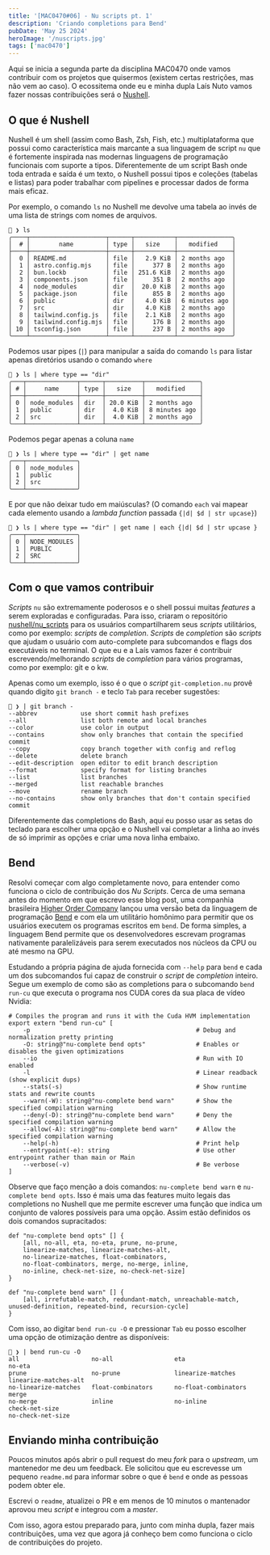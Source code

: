 ```yaml
---
title: '[MAC0470#06] - Nu scripts pt. 1'
description: 'Criando completions para Bend'
pubDate: 'May 25 2024'
heroImage: '/nuscripts.jpg'
tags: ['mac0470']
---
```


Aqui se inicia a segunda parte da disciplina MAC0470 onde vamos contribuir com os projetos que quisermos (existem certas restrições, mas não vem ao caso). O ecossitema onde eu e minha dupla Laís Nuto vamos fazer nossas contribuições será o [Nushell](https://www.nushell.sh/).

## O que é Nushell

Nushell é um shell (assim como Bash, Zsh, Fish, etc.) multiplataforma que possui como característica mais marcante a sua linguagem de script `nu` que é fortemente inspirada nas modernas linguagens de programação funcionais com suporte a tipos. Diferentemente de um script Bash onde toda entrada e saída é um texto, o Nushell possui tipos e coleções (tabelas e listas) para poder trabalhar com pipelines e processar dados de forma mais eficaz.

Por exemplo, o comando `ls` no Nushell me devolve uma tabela ao invés de uma lista de strings com nomes de arquivos.

```nu
 ❯ ls
╭────┬─────────────────────┬──────┬───────────┬───────────────╮
│  # │        name         │ type │   size    │   modified    │
├────┼─────────────────────┼──────┼───────────┼───────────────┤
│  0 │ README.md           │ file │   2.9 KiB │ 2 months ago  │
│  1 │ astro.config.mjs    │ file │     377 B │ 2 months ago  │
│  2 │ bun.lockb           │ file │ 251.6 KiB │ 2 months ago  │
│  3 │ components.json     │ file │     351 B │ 2 months ago  │
│  4 │ node_modules        │ dir  │  20.0 KiB │ 2 months ago  │
│  5 │ package.json        │ file │     855 B │ 2 months ago  │
│  6 │ public              │ dir  │   4.0 KiB │ 6 minutes ago │
│  7 │ src                 │ dir  │   4.0 KiB │ 2 months ago  │
│  8 │ tailwind.config.js  │ file │   2.1 KiB │ 2 months ago  │
│  9 │ tailwind.config.mjs │ file │     176 B │ 2 months ago  │
│ 10 │ tsconfig.json       │ file │     237 B │ 2 months ago  │
╰────┴─────────────────────┴──────┴───────────┴───────────────╯
```

Podemos usar pipes (`|`) para manipular a saída do comando `ls` para listar apenas diretórios usando o comando `where`

```nu
 ❯ ls | where type == "dir"
╭───┬──────────────┬──────┬──────────┬───────────────╮
│ # │     name     │ type │   size   │   modified    │
├───┼──────────────┼──────┼──────────┼───────────────┤
│ 0 │ node_modules │ dir  │ 20.0 KiB │ 2 months ago  │
│ 1 │ public       │ dir  │  4.0 KiB │ 8 minutes ago │
│ 2 │ src          │ dir  │  4.0 KiB │ 2 months ago  │
╰───┴──────────────┴──────┴──────────┴───────────────╯
```

Podemos pegar apenas a coluna `name`

```nu
 ❯ ls | where type == "dir" | get name
╭───┬──────────────╮
│ 0 │ node_modules │
│ 1 │ public       │
│ 2 │ src          │
╰───┴──────────────╯
```

E por que não deixar tudo em maiúsculas? (O comando `each` vai mapear cada elemento usando a _lambda function_ passada `{|d| $d | str upcase}`)

```nu
 ❯ ls | where type == "dir" | get name | each {|d| $d | str upcase }
╭───┬──────────────╮
│ 0 │ NODE_MODULES │
│ 1 │ PUBLIC       │
│ 2 │ SRC          │
╰───┴──────────────╯
```

## Com o que vamos contribuir

_Scripts_ `nu` são extremamente poderosos e o shell possui muitas _features_ a serem exploradas e configuradas. Para isso, criaram o repositório [nushell/nu_scripts](https://github.com/nushell/nu_scripts) para os usuários compartilharem seus _scripts_ utilitários, como por exemplo: _scripts_ de _completion_. _Scripts_ de _completion_ são _scripts_ que ajudam o usuário com auto-complete para subcomandos e flags dos executáveis no terminal. O que eu e a Laís vamos fazer é contribuir escrevendo/melhorando _scripts_ de _completion_ para vários programas, como por exemplo: git e o kw.

Apenas como um exemplo, isso é o que o _script_ `git-completion.nu` provê quando digito `git branch -` e teclo `Tab` para receber sugestões:

```nu
 ❯ | git branch -
--abbrev            use short commit hash prefixes
--all               list both remote and local branches
--color             use color in output
--contains          show only branches that contain the specified commit
--copy              copy branch together with config and reflog
--delete            delete branch
--edit-description  open editor to edit branch description
--format            specify format for listing branches
--list              list branches
--merged            list reachable branches
--move              rename branch
--no-contains       show only branches that don't contain specified commit
```

Diferentemente das completions do Bash, aqui eu posso usar as setas do teclado para escolher uma opção e o Nushell vai completar a linha ao invés de só imprimir as opções e criar uma nova linha embaixo.

## Bend

Resolvi começar com algo completamente novo, para entender como funciona o ciclo de contribuição dos _Nu Scripts_. Cerca de uma semana antes do momento em que escrevo esse blog post, uma companhia brasileira [Higher Order Company](https://higherorderco.com/) lançou uma versão beta da linguagem de programação [Bend](https://github.com/HigherOrderCO/Bend) e com ela um utilitário homônimo para permitir que os usuários executem os programas escritos em `bend`. De forma simples, a linguagem Bend permite que os desenvolvedores escrevam programas nativamente paralelizáveis para serem executados nos núcleos da CPU ou até mesmo na GPU.

Estudando a própria página de ajuda fornecida com `--help` para `bend` e cada um dos subcomandos fui capaz de construir o _script_ de _completion_ inteiro. Segue um exemplo de como são as completions para o subcomando `bend run-cu` que executa o programa nos CUDA cores da sua placa de vídeo Nvidia:

```nu
# Compiles the program and runs it with the Cuda HVM implementation
export extern "bend run-cu" [
    -p                                              # Debug and normalization pretty printing
    -O: string@"nu-complete bend opts"              # Enables or disables the given optimizations
    --io                                            # Run with IO enabled
    -l                                              # Linear readback (show explicit dups)
    --stats(-s)                                     # Show runtime stats and rewrite counts
    --warn(-W): string@"nu-complete bend warn"      # Show the specified compilation warning
    --deny(-D): string@"nu-complete bend warn"      # Deny the specified compilation warning
    --allow(-A): string@"nu-complete bend warn"     # Allow the specified compilation warning
    --help(-h)                                      # Print help
    --entrypoint(-e): string                        # Use other entrypoint rather than main or Main
    --verbose(-v)                                   # Be verbose
]
```

Observe que faço menção a dois comandos: `nu-complete bend warn` e `nu-complete bend opts`. Isso é mais uma das features muito legais das completions no Nushell que me permite escrever uma função que indica um conjunto de valores possíveis para uma opção. Assim estão definidos os dois comandos supracitados:

```nu
def "nu-complete bend opts" [] {
    [all, no-all, eta, no-eta, prune, no-prune, 
    linearize-matches, linearize-matches-alt, 
    no-linearize-matches, float-combinators, 
    no-float-combinators, merge, no-merge, inline, 
    no-inline, check-net-size, no-check-net-size]
}

def "nu-complete bend warn" [] {
    [all, irrefutable-match, redundant-match, unreachable-match, unused-definition, repeated-bind, recursion-cycle]
}
```

Com isso, ao digitar `bend run-cu -O` e pressionar `Tab` eu posso escolher uma opção de otimização dentre as disponíveis:

```nu
 ❯ | bend run-cu -O
all                    no-all                 eta                    no-eta
prune                  no-prune               linearize-matches      linearize-matches-alt
no-linearize-matches   float-combinators      no-float-combinators   merge
no-merge               inline                 no-inline              check-net-size
no-check-net-size
```

## Enviando minha contribuição

Poucos minutos após abrir o pull request do meu _fork_ para o _upstream_, um mantenedor me deu um feedback. Ele solicitou que eu escrevesse um pequeno `readme.md` para informar sobre o que é `bend` e onde as pessoas podem obter ele.

Escrevi o `readme`, atualizei o PR e em menos de 10 minutos o mantenador aprovou meu _script_ e integrou com a _master_.

Com isso, agora estou preparado para, junto com minha dupla, fazer mais contribuições, uma vez que agora já conheço bem como funciona o ciclo de contribuições do projeto.
